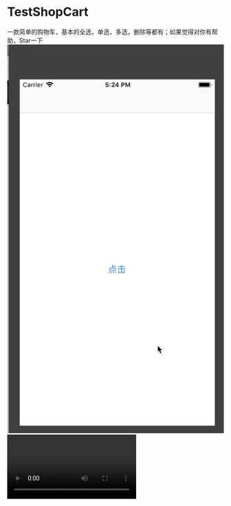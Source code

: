 # TestShopCart

一款简单的购物车，基本的全选，单选，多选，删除等都有；如果觉得对你有帮助，Star一下
 ![Image text](https://github.com/CrazySavageWsq/TestShopCart/blob/master/image/1.png)
 ![Image text](https://github.com/CrazySavageWsq/TestShopCart/blob/master/dome.mp4)


